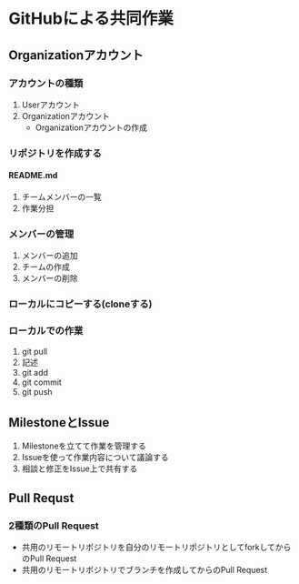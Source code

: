# GitHubによる共同作業

## Organizationアカウント

### アカウントの種類

1. Userアカウント
1. Organizationアカウント
	- Organizationアカウントの作成

### リポジトリを作成する

#### README.md

1. チームメンバーの一覧
1. 作業分担

### メンバーの管理

1. メンバーの追加
1. チームの作成
1. メンバーの削除

### ローカルにコピーする(cloneする)

### ローカルでの作業

1. git pull
1. 記述
1. git add
1. git commit
1. git push



## MilestoneとIssue

1. Milestoneを立てて作業を管理する
1. Issueを使って作業内容について議論する
1. 相談と修正をIssue上で共有する

## Pull Requst

### 2種類のPull Request

- 共用のリモートリポジトリを自分のリモートリポジトリとしてforkしてから  
のPull Request
- 共用のリモートリポジトリでブランチを作成してからのPull Request